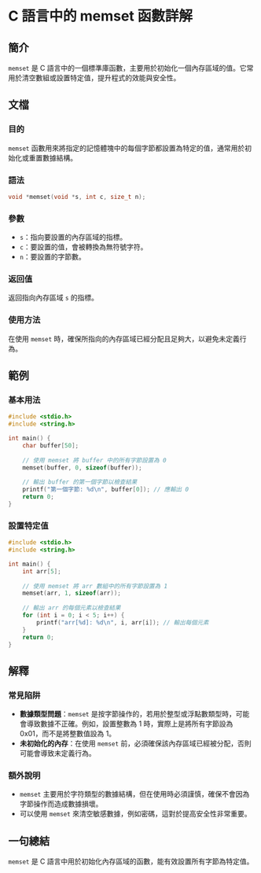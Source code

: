 <!--
Meta Description: # C 語言中的 memset 函數詳解 ## 簡介 `memset` 是 C 語言中的一個標準庫函數，主要用於初始化一個內存區域的值。它常用於清空數組或設置特定值，提升程式的效能與安全性。 ## 文檔 ### 目的 `memset` 函數用來將指定的記憶體塊中的每個字節都設置為特定的值，通常用於初...
Meta Keywords: memset, arr, buffer, int, include
-->

# C 語言中的 memset 函數詳解

## 簡介
`memset` 是 C 語言中的一個標準庫函數，主要用於初始化一個內存區域的值。它常用於清空數組或設置特定值，提升程式的效能與安全性。

## 文檔
### 目的
`memset` 函數用來將指定的記憶體塊中的每個字節都設置為特定的值，通常用於初始化或重置數據結構。

### 語法
```c
void *memset(void *s, int c, size_t n);
```

### 參數
- `s`：指向要設置的內存區域的指標。
- `c`：要設置的值，會被轉換為無符號字符。
- `n`：要設置的字節數。

### 返回值
返回指向內存區域 `s` 的指標。

### 使用方法
在使用 `memset` 時，確保所指向的內存區域已經分配且足夠大，以避免未定義行為。

## 範例
### 基本用法
```c
#include <stdio.h>
#include <string.h>

int main() {
    char buffer[50];
    
    // 使用 memset 將 buffer 中的所有字節設置為 0
    memset(buffer, 0, sizeof(buffer));
    
    // 輸出 buffer 的第一個字節以檢查結果
    printf("第一個字節: %d\n", buffer[0]); // 應輸出 0
    return 0;
}
```

### 設置特定值
```c
#include <stdio.h>
#include <string.h>

int main() {
    int arr[5];
    
    // 使用 memset 將 arr 數組中的所有字節設置為 1
    memset(arr, 1, sizeof(arr));
    
    // 輸出 arr 的每個元素以檢查結果
    for (int i = 0; i < 5; i++) {
        printf("arr[%d]: %d\n", i, arr[i]); // 輸出每個元素
    }
    return 0;
}
```

## 解釋
### 常見陷阱
- **數據類型問題**：`memset` 是按字節操作的，若用於整型或浮點數類型時，可能會導致數據不正確。例如，設置整數為 1 時，實際上是將所有字節設為 0x01，而不是將整數值設為 1。
- **未初始化的內存**：在使用 `memset` 前，必須確保該內存區域已經被分配，否則可能會導致未定義行為。

### 額外說明
- `memset` 主要用於字符類型的數據結構，但在使用時必須謹慎，確保不會因為字節操作而造成數據損壞。
- 可以使用 `memset` 來清空敏感數據，例如密碼，這對於提高安全性非常重要。

## 一句總結
`memset` 是 C 語言中用於初始化內存區域的函數，能有效設置所有字節為特定值。